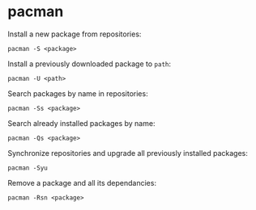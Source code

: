 # pacman

Install a new package from repositories:

    pacman -S <package>

Install a previously downloaded package to `path`:

    pacman -U <path>

Search packages by name in repositories:

    pacman -Ss <package>

Search already installed packages by name:

    pacman -Qs <package>

Synchronize repositories and upgrade all previously installed packages:

    pacman -Syu

Remove a package and all its dependancies:

    pacman -Rsn <package>
